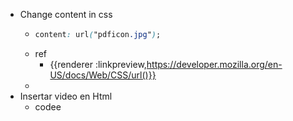 - Change content in css
	- ``` css
	  content: url("pdficon.jpg");
	  ```
	- ref
		- {{renderer :linkpreview,https://developer.mozilla.org/en-US/docs/Web/CSS/url()}}
	-
- Insertar video en Html
	- codee